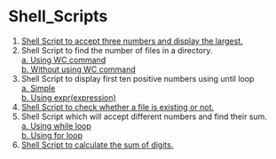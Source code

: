 # Shell_Scripts
1. [Shell Script to accept three numbers and display the largest.](https://github.com/SauravGanguly/shell_scripts/blob/master/script_1.sh)
2. Shell Script to find the number of files in a directory. 
  <br> [a. Using WC command](https://github.com/SauravGanguly/shell_scripts/blob/master/script_2a.sh)
  <br> [b. Without using WC command](https://github.com/SauravGanguly/shell_scripts/blob/master/script_2b.sh)
3. Shell Script to display first ten positive numbers using until loop
  <br> [a. Simple](https://github.com/SauravGanguly/shell_scripts/blob/master/script_3a.sh)
  <br> [b. Using expr(expression)](https://github.com/SauravGanguly/shell_scripts/blob/master/script_3b.sh)
4. [Shell Script to check whether a file is existing or not.](https://github.com/SauravGanguly/shell_scripts/blob/master/script_4.sh)
5. Shell Script which will accept different numbers and find their sum.
  <br> [a. Using while loop](https://github.com/SauravGanguly/shell_scripts/blob/master/script_5a.sh)
  <br> [b. Using for loop](https://github.com/SauravGanguly/shell_scripts/blob/master/script_5b.sh)
6. [Shell Script to calculate the sum of digits.](https://github.com/SauravGanguly/shell_scripts/blob/master/script_6.sh)
